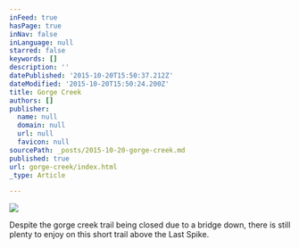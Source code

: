```yaml
---
inFeed: true
hasPage: true
inNav: false
inLanguage: null
starred: false
keywords: []
description: ''
datePublished: '2015-10-20T15:50:37.212Z'
dateModified: '2015-10-20T15:50:24.200Z'
title: Gorge Creek
authors: []
publisher:
  name: null
  domain: null
  url: null
  favicon: null
sourcePath: _posts/2015-10-20-gorge-creek.md
published: true
url: gorge-creek/index.html
_type: Article

---
```

![](https://the-grid-user-content.s3-us-west-2.amazonaws.com/033507f2-d8ff-47b6-ae3f-ff186a079b08.JPG)

Despite the gorge creek trail being closed due to a bridge down, there is still plenty to enjoy on this short trail above the Last Spike.